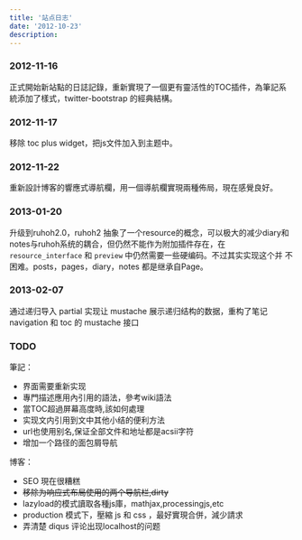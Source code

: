```yaml
---
title: '站点日志'
date: '2012-10-23'
description:
---
```


### 2012-11-16

正式開始新站點的日誌記錄，重新實現了一個更有靈活性的TOC插件，為筆記系統添加了樣式，twitter-bootstrap 的經典結構。

### 2012-11-17

移除 toc plus widget，把js文件加入到主题中。

### 2012-11-22

重新設計博客的響應式導航欄，用一個導航欄實現兩種佈局，現在感覺良好。

### 2013-01-20

升级到ruhoh2.0，ruhoh2 抽象了一个resource的概念，可以极大的减少diary和
notes与ruhoh系统的耦合，但仍然不能作为附加插件存在，在 `resource_interface` 和 `preview` 中仍然需要一些硬编码。不过其实实现这个并
不困难。posts，pages，diary，notes 都是继承自Page。

### 2013-02-07

通过递归导入 partial 实现让 mustache 展示递归结构的数据，重构了笔记 navigation 和 toc 的 mustache 接口

### TODO

筆記：

- 界面需要重新实现
- 專門描述應用內引用的語法，參考wiki語法
- 當TOC超過屏幕高度時,該如何處理
- 实现文内引用到文中其他小结的便利方法
- url也使用别名,保证全部文件和地址都是acsii字符
- 增加一个路径的面包屑导航

博客：

- SEO 現在很糟糕
- <del>移除为响应式布局使用的两个导航栏,dirty</del>
- lazyload的模式讀取各種js庫，mathjax,processingjs,etc
- production 模式下，壓縮 js 和 css ，最好實現合併，減少請求
- 弄清楚 diqus 评论出现localhost的问题
